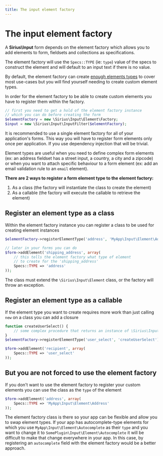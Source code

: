 ```yaml
---
title: The input element factory
---
```


# The input element factory

A **Sirius\Input** form depends on the element factory which allows you to add elements to form, fieldsets and collections as specifications.

The element factory will use the `Specs::TYPE` (ie: `type`) value of the specs to construct the element and will default to an input text if there is no value.

By default, the element factory can create [enough elements types](Form_element_types.md) to cover most use-cases but you will find yourself needing to create custom element types.

In order for the element factory to be able to create custom elements you have to register them within the factory.

```php
// first you need to get a hold of the element factory instance
// which you can do before creating the form
$elementFactory = new \Sirius\Input\Element\Factory;
$input = new \Sirius\Input\InputFilter($elementFactory);
```

It is recommended to use a single element factory for all of your application's forms. This way you will have to register form elements only once per application. If you use dependency injection that will be trivial.

Element types are useful when you need to define complex form elements (ex: an address fieldset has a street input, a country, a city and a zipcode) or when you want to attach specific behaviour to a form element (ex: add an email validation rule to an `email` element).

**There are 2 ways to register a form element type to the element factory:**

1. As a class (the factory will instantiate the class to create the element)
2. As a callable (the factory will execute the callable to retrieve the element)

## Register an element type as a class

Within the element factory instance you can register a class to be used for creating element instances

```php
$elementFactory->registerElementType('address', 'MyApp\Input\Element\AddressFieldset');

// later in your forms you can do
$form->addElement('shipping_address', array(
    // this tells the element factory what type of element
    // to create for the 'shipping_address'
    Specs::TYPE => 'address'
));
```

The class must extend the `\Sirius\Input\Element` class, or the factory will throw an exception.

## Register an element type as a callable

If the element type you want to create requires more work than just calling `new` on a class you can add a closure

```php
function createUserSelect() {
    // some complex procedure that returns an instance of \Sirius\Input\Element
}
$elementFactory->registerElementType('user_select', 'createUserSelect');

$form->addElement('recipient', array(
    Specs::TYPE => 'user_select'
));
```

## But you are not forced to use the element factory

If you don't want to use the element factory to register your custom elements you can use the class as the `type` of the element

```php
$form->addElement('address', array(
    Specs::TYPE => 'MyApp\Input\Element\Address'
));
```

The element factory class is there so your app can be flexible and allow you to swap element types. If your app has autocomplete-type elements for which you use `MyApp\Input\Element\Autocomplete` as their `type` and you want to change it to `SomePlugin\Input\Element\Autocomplete` it will be difficult to make that change everywhere in your app. In this case, by registering an `autocomplete` field with the element factory would be a better approach.

